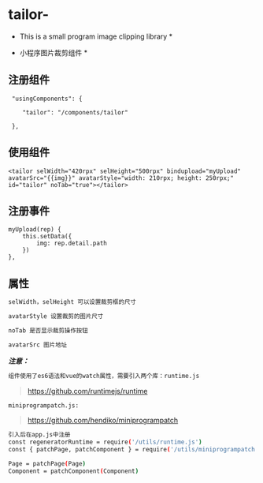 # tailor-

* This is a small program image clipping library *

* 小程序图片裁剪组件 *

## 注册组件

```
 "usingComponents": {

    "tailor": "/components/tailor"

 },
```

## 使用组件

```
<tailor selWidth="420rpx" selHeight="500rpx" bindupload="myUpload" avatarSrc="{{img}}" avatarStyle="width: 210rpx; height: 250rpx;" id="tailor" noTab="true"></tailor>
```

## 注册事件

```
myUpload(rep) {
    this.setData({
        img: rep.detail.path
    })
},
```

## 属性

```bash
selWidth，selHeight 可以设置裁剪框的尺寸

avatarStyle 设置裁剪的图片尺寸

noTab 是否显示裁剪操作按钮

avatarSrc 图片地址
```

**_注意：_**

```bash
组件使用了es6语法和vue的watch属性，需要引入两个库：runtime.js
```

> https://github.com/runtimejs/runtime

```bash
miniprogrampatch.js:
```

> https://github.com/hendiko/miniprogrampatch

```bash
引入后在app.js中注册
const regeneratorRuntime = require('/utils/runtime.js')
const { patchPage, patchComponent } = require('/utils/miniprogrampatch.js')

Page = patchPage(Page)
Component = patchComponent(Component)
```
